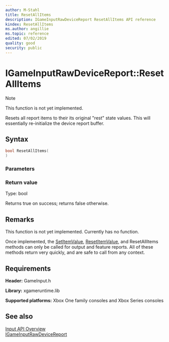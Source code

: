 ```yaml
---
author: M-Stahl
title: ResetAllItems
description: IGameInputRawDeviceReport ResetAllItems API reference
kindex: ResetAllItems
ms.author: angillie
ms.topic: reference
edited: 07/02/2019
quality: good
security: public
---
```


# IGameInputRawDeviceReport::ResetAllItems  
> [!NOTE]
> This function is not yet implemented.

Resets all report items to their its original "rest" state values.
This will essentially re-initialize the device report buffer. 

## Syntax  
  
```cpp
bool ResetAllItems(  
)  
```  
  
### Parameters  
  
  
### Return value  

Type: bool  
  
Returns true on success; returns false otherwise.  
  
## Remarks  

This function is not yet implemented.
Currently has no function.
  
Once implemented, the [SetItemValue](igameinputrawdevicereport_setitemvalue.md), [ResetItemValue](igameinputrawdevicereport_resetitemvalue.md), and ResetAllItems methods can only be called for output and feature reports. All of these methods return very quickly, and are safe to call from any context.  
  
## Requirements  
  
**Header:** GameInput.h
  
**Library:** xgameruntime.lib
  
**Supported platforms:** Xbox One family consoles and Xbox Series consoles  
  
## See also  

[Input API Overview](../../../../../../input/overviews/input-overview.md)  
[IGameInputRawDeviceReport](../igameinputrawdevicereport.md)  
  
  